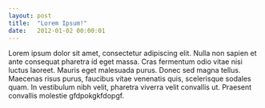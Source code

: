 ```yaml
---
layout: post
title:  "Lorem Ipsum!"
date:   2012-01-02 00:00:01
---
```


Lorem ipsum dolor sit amet, consectetur adipiscing elit. Nulla non sapien et ante consequat pharetra id eget massa. Cras fermentum odio vitae nisi luctus laoreet. Mauris eget malesuada purus. Donec sed magna tellus. Maecenas risus purus, faucibus vitae venenatis quis, scelerisque sodales quam. In vestibulum nibh velit, pharetra viverra velit convallis ut. Praesent convallis molestie gfdpokgkfdopgf.
